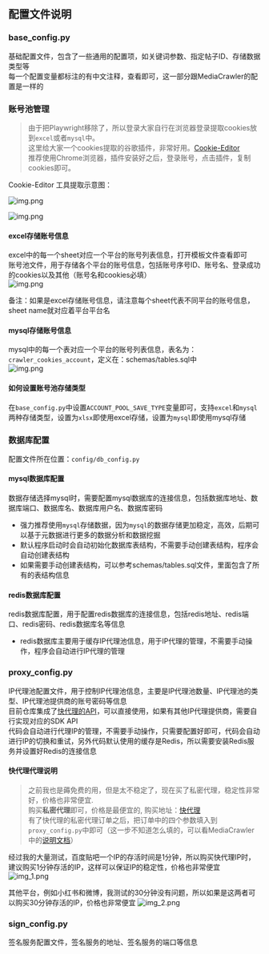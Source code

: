 ## 配置文件说明

### base_config.py
基础配置文件，包含了一些通用的配置项，如关键词参数、指定帖子ID、存储数据类型等<br>
每一个配置变量都标注的有中文注释，查看即可，这一部分跟MediaCrawler的配置是一样的


### 账号池管理
> 由于把Playwright移除了，所以登录大家自行在浏览器登录提取cookies放到`excel`或者`mysql`中。<br>
> 这里给大家一个cookies提取的谷歌插件，非常好用。[Cookie-Editor](https://chromewebstore.google.com/detail/cookie-editor/hlkenndednhfkekhgcdicdfddnkalmdm) <br>
> 推荐使用Chrome浏览器，插件安装好之后，登录账号，点击插件，复制cookies即可。

Cookie-Editor 工具提取示意图：
<br>

![img.png](../static/img5.png)


![img.png](../static/img6.png)

#### excel存储账号信息
excel中的每一个sheet对应一个平台的账号列表信息，打开模板文件查看即可<br>
账号池文件，用于存储各个平台的账号信息，包括账号序号ID、账号名、登录成功的cookies以及其他（账号名和cookies必填）<br>
![img.png](../static/img.png) <br>

备注：如果是excel存储账号信息，请注意每个sheet代表不同平台的账号信息，sheet name就对应着平台平台名

#### mysql存储账号信息
mysql中的每一个表对应一个平台的账号列表信息，表名为：`crawler_cookies_account`，定义在：schemas/tables.sql中 <br>
![img.png](../static/img4.png)

#### 如何设置账号池存储类型
在`base_config.py`中设置`ACCOUNT_POOL_SAVE_TYPE`变量即可，支持`excel`和`mysql`两种存储类型，设置为`xlsx`即使用excel存储，设置为`mysql`即使用mysql存储


### 数据库配置
配置文件所在位置：`config/db_config.py`<br>

#### mysql数据库配置
数据存储选择mysql时，需要配置mysql数据库的连接信息，包括数据库地址、数据库端口、数据库名、数据库用户名、数据库密码
- 强力推荐使用`mysql`存储数据，因为`mysql`的数据存储更加稳定，高效，后期可以基于元数据进行更多的数据分析和数据挖掘
- 默认程序启动时会自动初始化数据库表结构，不需要手动创建表结构，程序会自动创建表结构
- 如果需要手动创建表结构，可以参考schemas/tables.sql文件，里面包含了所有的表结构信息

#### redis数据库配置
redis数据库配置，用于配置redis数据库的连接信息，包括redis地址、redis端口、redis密码、redis数据库名等信息
- redis数据库主要用于缓存IP代理池信息，用于IP代理的管理，不需要手动操作，程序会自动进行IP代理的管理


### proxy_config.py
IP代理池配置文件，用于控制IP代理池信息，主要是IP代理池数量、IP代理池的类型、IP代理池提供商的账号密码等信息<br>
目前仓库集成了[快代理的API](https://www.kuaidaili.com/?ref=ldwkjqipvz6c)，可以直接使用，如果有其他IP代理提供商，需要自行实现对应的SDK API<br>
代码会自动进行代理IP的管理，不需要手动操作，只需要配置好即可，代码会自动进行IP的切换和重试，另外代码默认使用的缓存是Redis，所以需要安装Redis服务并设置好Redis的连接信息

#### 快代理代理说明
> 之前我也是薅免费的用，但是太不稳定了，现在买了私密代理，稳定性非常好，价格也非常便宜.<br>
> 购买**私密代理**即可，价格是最便宜的, 购买地址：[快代理](https://www.kuaidaili.com/?ref=ldwkjqipvz6c)<br>
> 有了快代理的私密代理订单之后，把订单中的四个参数填入到`proxy_config.py`中即可（这一步不知道怎么填的，可以看MediaCrawler中的[说明文档](https://github.com/NanmiCoder/MediaCrawler/blob/main/docs/%E4%BB%A3%E7%90%86%E4%BD%BF%E7%94%A8.md)）


经过我的大量测试，百度贴吧一个IP的存活时间是1分钟，所以购买快代理IP时，建议购买1分钟存活的IP，这样可以保证IP的稳定性，价格也非常便宜
![img_1.png](../static/img_1.png)

其他平台，例如小红书和微博，我测试的30分钟没有问题，所以如果是这两者可以购买30分钟存活的IP，价格也非常便宜
![img_2.png](../static/img_2.png)






### sign_config.py
签名服务配置文件，签名服务的地址、签名服务的端口等信息